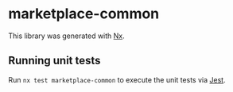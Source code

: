 # marketplace-common

This library was generated with [Nx](https://nx.dev).

## Running unit tests

Run `nx test marketplace-common` to execute the unit tests via [Jest](https://jestjs.io).

